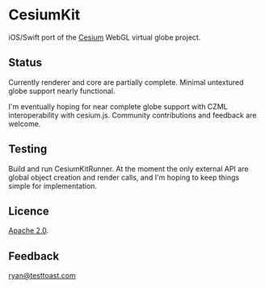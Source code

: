 CesiumKit
=========
iOS/Swift port of the [Cesium](http://cesiumjs.org) WebGL virtual globe project.

Status
------
Currently renderer and core are partially complete. Minimal untextured globe support nearly functional.

I'm eventually hoping for near complete globe support with CZML interoperability with cesium.js.
Community contributions and feedback are welcome.

Testing
-------
Build and run CesiumKitRunner. At the moment the only external API are global object creation and render calls, and I'm hoping to keep things simple for implementation.

Licence
-------

[Apache 2.0](http://www.apache.org/licenses/LICENSE-2.0.html).

Feedback
--------
[ryan@testtoast.com](mailto:ryan@testtoast.com)

